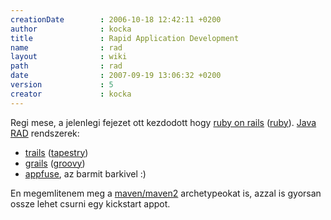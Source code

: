 ```yaml
---
creationDate        : 2006-10-18 12:42:11 +0200 
author              : kocka 
title               : Rapid Application Development 
name                : rad 
layout              : wiki 
path                : rad 
date                : 2007-09-19 13:06:32 +0200 
version             : 5 
creator             : kocka 
---
```

Regi mese, a jelenlegi fejezet ott kezdodott hogy [ruby on rails](Missing.html) ([ruby](ruby.html)). [Java](java.html) [RAD](rad.html) rendszerek:

*   [trails](Trails.html) ([tapestry](tapestry.html)) 
*   [grails](grails.html) ([groovy](Groovy.html))
*   [appfuse](appfuse.html), az barmit barkivel :)

En megemlitenem meg a [maven/maven2](maven/maven2.html) archetypeokat is, azzal is gyorsan ossze lehet csurni egy kickstart appot.


